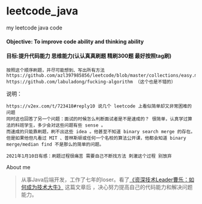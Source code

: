 # leetcode_java
my leetcode java code

#### Objective: To improve code ability and thinking ability
#### 目标:提升代码能力 思维能力(认认真真刷题 精刷300题 最好按照tag刷)
```
按照这个顺序刷题，并尽可能想到、写出所有方法
https://github.com/azl397985856/leetcode/blob/master/collections/easy.md
https://github.com/labuladong/fucking-algorithm （这个也是不错的）
```

说明：
```
https://v2ex.com/t/723418#reply10 说几个 leetcode 上看似简单却又非常困难的问题
同时这也回答了另一个问题：面试的时候怎么判断面试者是不是速成的？ 很简单，认真学过算法的科班学生，多少会对这些问题有些 sense 。
而速成的只能靠刷题，刷不出这些 idea 。他甚至不知道 binary search merge 的存在。
但是如果他但凡看过 MIT 、普林斯顿或任何一个名校的算法公开课，他都会知道 binary merge/median find 不是那么的简单的问题。

2021年1月10日有感：刷题过程很痛苦 需要自己不断找方法 刺激这个过程 别放弃 
```

About me
> 从事Java后端开发，工作了七年的loser。看了[《资深技术Leader曹乐：如何成为技术大牛》](https://mp.weixin.qq.com/s/PpesrPQ6y0s1gtLOC3jeAQ) 这篇文章后 ，决心努力提高自己的代码能力和解决问题能力。